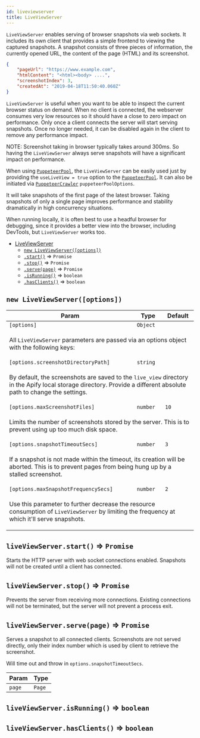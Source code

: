 ```yaml
---
id: liveviewserver
title: LiveViewServer
---
```

<a name="LiveViewServer"></a>

`LiveViewServer` enables serving of browser snapshots via web sockets. It includes its own client
that provides a simple frontend to viewing the captured snapshots. A snapshot consists of three
pieces of information, the currently opened URL, the content of the page (HTML) and its screenshot.

```json
{
    "pageUrl": "https://www.example.com",
    "htmlContent": "<html><body> ....",
    "screenshotIndex": 3,
    "createdAt": "2019-04-18T11:50:40.060Z"
}
```

`LiveViewServer` is useful when you want to be able to inspect the current browser status on demand.
When no client is connected, the webserver consumes very low resources so it should have a close
to zero impact on performance. Only once a client connects the server will start serving snapshots.
Once no longer needed, it can be disabled again in the client to remove any performance impact.

NOTE: Screenshot taking in browser typically takes around 300ms. So having the `LiveViewServer`
always serve snapshots will have a significant impact on performance.

When using [`PuppeteerPool`](puppeteerpool), the `LiveViewServer` can be
easily used just by providing the `useLiveView = true` option to the [`PuppeteerPool`](puppeteerpool).
It can also be initiated via [`PuppeteerCrawler`](puppeteercrawler) `puppeteerPoolOptions`.

It will take snapshots of the first page of the latest browser. Taking snapshots of only a
single page improves performance and stability dramatically in high concurrency situations.

When running locally, it is often best to use a headful browser for debugging, since it provides
a better view into the browser, including DevTools, but `LiveViewServer` works too.


* [LiveViewServer](liveviewserver)
    * [`new LiveViewServer([options])`](#new_LiveViewServer_new)
    * [`.start()`](#LiveViewServer+start) ⇒ `Promise`
    * [`.stop()`](#LiveViewServer+stop) ⇒ `Promise`
    * [`.serve(page)`](#LiveViewServer+serve) ⇒ `Promise`
    * [`.isRunning()`](#LiveViewServer+isRunning) ⇒ `boolean`
    * [`.hasClients()`](#LiveViewServer+hasClients) ⇒ `boolean`

<a name="new_LiveViewServer_new"></a>

## `new LiveViewServer([options])`
<table>
<thead>
<tr>
<th>Param</th><th>Type</th><th>Default</th>
</tr>
</thead>
<tbody>
<tr>
<td><code>[options]</code></td><td><code>Object</code></td><td></td>
</tr>
<tr>
<td colspan="3"><p>All <code>LiveViewServer</code> parameters are passed
  via an options object with the following keys:</p>
</td></tr><tr>
<td><code>[options.screenshotDirectoryPath]</code></td><td><code>string</code></td><td></td>
</tr>
<tr>
<td colspan="3"><p>By default, the screenshots are saved to
  the <code>live_view</code> directory in the Apify local storage directory.
  Provide a different absolute path to change the settings.</p>
</td></tr><tr>
<td><code>[options.maxScreenshotFiles]</code></td><td><code>number</code></td><td><code>10</code></td>
</tr>
<tr>
<td colspan="3"><p>Limits the number of screenshots stored
  by the server. This is to prevent using up too much disk space.</p>
</td></tr><tr>
<td><code>[options.snapshotTimeoutSecs]</code></td><td><code>number</code></td><td><code>3</code></td>
</tr>
<tr>
<td colspan="3"><p>If a snapshot is not made within the timeout,
  its creation will be aborted. This is to prevent
  pages from being hung up by a stalled screenshot.</p>
</td></tr><tr>
<td><code>[options.maxSnapshotFrequencySecs]</code></td><td><code>number</code></td><td><code>2</code></td>
</tr>
<tr>
<td colspan="3"><p>Use this parameter to further decrease the resource consumption
  of <code>LiveViewServer</code> by limiting the frequency at which it&#39;ll
  serve snapshots.</p>
</td></tr></tbody>
</table>
<a name="LiveViewServer+start"></a>

## `liveViewServer.start()` ⇒ `Promise`
Starts the HTTP server with web socket connections enabled.
Snapshots will not be created until a client has connected.

<a name="LiveViewServer+stop"></a>

## `liveViewServer.stop()` ⇒ `Promise`
Prevents the server from receiving more connections. Existing connections
will not be terminated, but the server will not prevent a process exit.

<a name="LiveViewServer+serve"></a>

## `liveViewServer.serve(page)` ⇒ `Promise`
Serves a snapshot to all connected clients.
Screenshots are not served directly, only their index number
which is used by client to retrieve the screenshot.

Will time out and throw in `options.snapshotTimeoutSecs`.

<table>
<thead>
<tr>
<th>Param</th><th>Type</th>
</tr>
</thead>
<tbody>
<tr>
<td><code>page</code></td><td><code>Page</code></td>
</tr>
<tr>
</tr></tbody>
</table>
<a name="LiveViewServer+isRunning"></a>

## `liveViewServer.isRunning()` ⇒ `boolean`
<a name="LiveViewServer+hasClients"></a>

## `liveViewServer.hasClients()` ⇒ `boolean`
